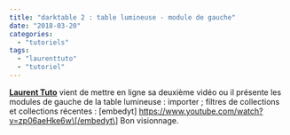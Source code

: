 ```yaml
---
title: "darktable 2 : table lumineuse - module de gauche"
date: "2018-03-20"
categories: 
  - "tutoriels"
tags: 
  - "laurenttuto"
  - "tutoriel"
---
```


[**Laurent Tuto**](https://www.youtube.com/channel/UC_cUwX_8lPpve50jaOPt9VQ) vient de mettre en ligne sa deuxième vidéo ou il présente les modules de gauche de la table lumineuse : importer ; filtres de collections et collections récentes : \[embedyt\] https://www.youtube.com/watch?v=zp06aeHke6w\[/embedyt\] Bon visionnage.
